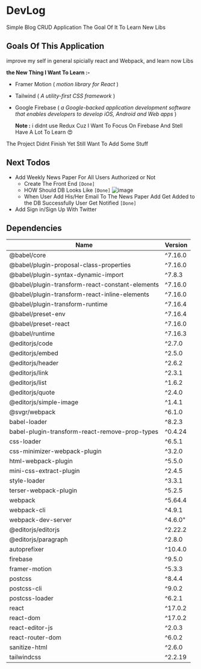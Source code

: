 # DevLog

Simple Blog CRUD Application The Goal Of It To Learn New Libs

## Goals Of This Application

improve my self in general spicially react and Webpack, and learn now Libs

**the New Thing I Want To Learn :-**

- Framer Motion ( _motion library for React_ )
- Tailwind ( _A utility-first CSS framework_ )
- Google Firebase ( _a Google-backed application development software that enables developers to develop iOS, Android and Web apps_ )

  **Note :** i didnt use Redux Cuz I Want To Focus On Firebase And Stell Have A Lot To Learn 😍

The Project Didnt Finish Yet Still Want To Add Some Stuff

## Next Todos

- Add Weekly News Paper For All Users Authorized or Not
  - Create The Front End `[Done]`
  - HOW Should DB Looks Like `[Done]`
         ![image](https://user-images.githubusercontent.com/16215816/145696500-c3d36c3d-9998-49fa-b5f9-2684c51825c2.png)
  - When User Add His/Her Email To The News Paper Add Get Added to the DB Successfully User Get Notified `[Done]`
- Add Sign in/Sign Up With Twitter

## Dependencies

| Name                                            | Version |
| ----------------------------------------------- | ------- |
| @babel/core                                     | ^7.16.0 |
| @babel/plugin-proposal-class-properties         | ^7.16.0 |
| @babel/plugin-syntax-dynamic-import             | ^7.8.3  |
| @babel/plugin-transform-react-constant-elements | ^7.16.0 |
| @babel/plugin-transform-react-inline-elements   | ^7.16.0 |
| @babel/plugin-transform-runtime                 | ^7.16.4 |
| @babel/preset-env                               | ^7.16.4 |
| @babel/preset-react                             | ^7.16.0 |
| @babel/runtime                                  | ^7.16.3 |
| @editorjs/code                                  | ^2.7.0  |
| @editorjs/embed                                 | ^2.5.0  |
| @editorjs/header                                | ^2.6.2  |
| @editorjs/link                                  | ^2.3.1  |
| @editorjs/list                                  | ^1.6.2  |
| @editorjs/quote                                 | ^2.4.0  |
| @editorjs/simple-image                          | ^1.4.1  |
| @svgr/webpack                                   | ^6.1.0  |
| babel-loader                                    | ^8.2.3  |
| babel-plugin-transform-react-remove-prop-types  | ^0.4.24 |
| css-loader                                      | ^6.5.1  |
| css-minimizer-webpack-plugin                    | ^3.2.0  |
| html-webpack-plugin                             | ^5.5.0  |
| mini-css-extract-plugin                         | ^2.4.5  |
| style-loader                                    | ^3.3.1  |
| terser-webpack-plugin                           | ^5.2.5  |
| webpack                                         | ^5.64.4 |
| webpack-cli                                     | ^4.9.1  |
| webpack-dev-server                              | ^4.6.0" |
| @editorjs/editorjs                              | ^2.22.2 |
| @editorjs/paragraph                             | ^2.8.0  |
| autoprefixer                                    | ^10.4.0 |
| firebase                                        | ^9.5.0  |
| framer-motion                                   | ^5.3.3  |
| postcss                                         | ^8.4.4  |
| postcss-cli                                     | ^9.0.2  |
| postcss-loader                                  | ^6.2.1  |
| react                                           | ^17.0.2 |
| react-dom                                       | ^17.0.2 |
| react-editor-js                                 | ^2.0.3  |
| react-router-dom                                | ^6.0.2  |
| sanitize-html                                   | ^2.6.0  |
| tailwindcss                                     | ^2.2.19 |
